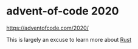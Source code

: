 # advent-of-code 2020

https://adventofcode.com/2020/

This is largely an excuse to learn more about [Rust](https://www.rust-lang.org/)